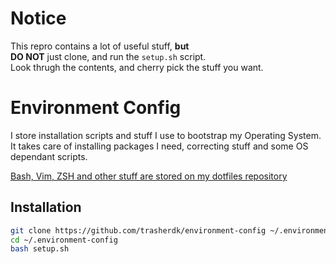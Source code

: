 Notice
======

This repro contains a lot of useful stuff, **but**  
**DO NOT** just clone, and run the `setup.sh` script.  
Look thrugh the contents, and cherry pick the stuff you want.

Environment Config
==================

I store installation scripts and stuff I use to bootstrap my Operating System.
It takes care of installing packages I need, correcting stuff and some OS dependant scripts.

[Bash, Vim, ZSH and other stuff are stored on my dotfiles repository](https://github.com/trasherdk/dotfiles)

## Installation

```sh
git clone https://github.com/trasherdk/environment-config ~/.environment-config
cd ~/.environment-config
bash setup.sh
```
